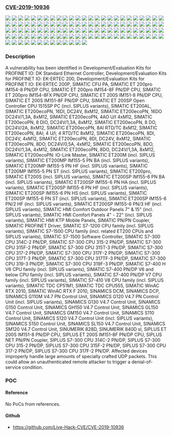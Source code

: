 ### [CVE-2019-10936](https://cve.mitre.org/cgi-bin/cvename.cgi?name=CVE-2019-10936)
![](https://img.shields.io/static/v1?label=Product&message=Development%2FEvaluation%20Kits%20for%20PROFINET%20IO%3A%20DK%20Standard%20Ethernet%20Controller&color=blue)
![](https://img.shields.io/static/v1?label=Product&message=Development%2FEvaluation%20Kits%20for%20PROFINET%20IO%3A%20EK-ERTEC%20200&color=blue)
![](https://img.shields.io/static/v1?label=Product&message=Development%2FEvaluation%20Kits%20for%20PROFINET%20IO%3A%20EK-ERTEC%20200P&color=blue)
![](https://img.shields.io/static/v1?label=Product&message=SIMATIC%20CFU%20PA&color=blue)
![](https://img.shields.io/static/v1?label=Product&message=SIMATIC%20ET%20200S%20IM151-8%20PN%2FDP%20CPU&color=blue)
![](https://img.shields.io/static/v1?label=Product&message=SIMATIC%20ET%20200S%20IM151-8F%20PN%2FDP%20CPU&color=blue)
![](https://img.shields.io/static/v1?label=Product&message=SIMATIC%20ET%20200SP%20Open%20Controller%20CPU%201515SP%20PC%20(incl.%20SIPLUS%20variants)&color=blue)
![](https://img.shields.io/static/v1?label=Product&message=SIMATIC%20ET%20200pro%20IM154-8%20PN%2FDP%20CPU&color=blue)
![](https://img.shields.io/static/v1?label=Product&message=SIMATIC%20ET%20200pro%20IM154-8F%20PN%2FDP%20CPU&color=blue)
![](https://img.shields.io/static/v1?label=Product&message=SIMATIC%20ET%20200pro%20IM154-8FX%20PN%2FDP%20CPU&color=blue)
![](https://img.shields.io/static/v1?label=Product&message=SIMATIC%20ET200AL&color=blue)
![](https://img.shields.io/static/v1?label=Product&message=SIMATIC%20ET200M%20(incl.%20SIPLUS%20variants)&color=blue)
![](https://img.shields.io/static/v1?label=Product&message=SIMATIC%20ET200MP%20IM155-5%20PN%20BA%20(incl.%20SIPLUS%20variants)&color=blue)
![](https://img.shields.io/static/v1?label=Product&message=SIMATIC%20ET200MP%20IM155-5%20PN%20HF%20(incl.%20SIPLUS%20variants)&color=blue)
![](https://img.shields.io/static/v1?label=Product&message=SIMATIC%20ET200MP%20IM155-5%20PN%20ST%20(incl.%20SIPLUS%20variants)&color=blue)
![](https://img.shields.io/static/v1?label=Product&message=SIMATIC%20ET200S%20(incl.%20SIPLUS%20variants)&color=blue)
![](https://img.shields.io/static/v1?label=Product&message=SIMATIC%20ET200SP%20IM155-6%20PN%20BA%20(incl.%20SIPLUS%20variants)&color=blue)
![](https://img.shields.io/static/v1?label=Product&message=SIMATIC%20ET200SP%20IM155-6%20PN%20HA%20(incl.%20SIPLUS%20variants)&color=blue)
![](https://img.shields.io/static/v1?label=Product&message=SIMATIC%20ET200SP%20IM155-6%20PN%20HF%20(incl.%20SIPLUS%20variants)&color=blue)
![](https://img.shields.io/static/v1?label=Product&message=SIMATIC%20ET200SP%20IM155-6%20PN%20HS%20(incl.%20SIPLUS%20variants)&color=blue)
![](https://img.shields.io/static/v1?label=Product&message=SIMATIC%20ET200SP%20IM155-6%20PN%20ST%20(incl.%20SIPLUS%20variants)&color=blue)
![](https://img.shields.io/static/v1?label=Product&message=SIMATIC%20ET200SP%20IM155-6%20PN%2F2%20HF%20(incl.%20SIPLUS%20variants)&color=blue)
![](https://img.shields.io/static/v1?label=Product&message=SIMATIC%20ET200SP%20IM155-6%20PN%2F3%20HF%20(incl.%20SIPLUS%20variants)&color=blue)
![](https://img.shields.io/static/v1?label=Product&message=SIMATIC%20ET200ecoPN%2C%2016DI%2C%20DC24V%2C%208xM12&color=blue)
![](https://img.shields.io/static/v1?label=Product&message=SIMATIC%20ET200ecoPN%2C%2016DO%20DC24V%2F1%2C3A%2C%208xM12&color=blue)
![](https://img.shields.io/static/v1?label=Product&message=SIMATIC%20ET200ecoPN%2C%204AO%20U%2FI%204xM12&color=blue)
![](https://img.shields.io/static/v1?label=Product&message=SIMATIC%20ET200ecoPN%2C%208%20DIO%2C%20DC24V%2F1%2C3A%2C%208xM12&color=blue)
![](https://img.shields.io/static/v1?label=Product&message=SIMATIC%20ET200ecoPN%2C%208%20DO%2C%20DC24V%2F2A%2C%208xM12&color=blue)
![](https://img.shields.io/static/v1?label=Product&message=SIMATIC%20ET200ecoPN%2C%208AI%20RTD%2FTC%208xM12&color=blue)
![](https://img.shields.io/static/v1?label=Product&message=SIMATIC%20ET200ecoPN%2C%208AI%3B%204%20U%2FI%3B%204%20RTD%2FTC%208xM12&color=blue)
![](https://img.shields.io/static/v1?label=Product&message=SIMATIC%20ET200ecoPN%2C%208DI%2C%20DC24V%2C%204xM12&color=blue)
![](https://img.shields.io/static/v1?label=Product&message=SIMATIC%20ET200ecoPN%2C%208DI%2C%20DC24V%2C%208xM12&color=blue)
![](https://img.shields.io/static/v1?label=Product&message=SIMATIC%20ET200ecoPN%2C%208DO%2C%20DC24V%2F0%2C5A%2C%204xM12&color=blue)
![](https://img.shields.io/static/v1?label=Product&message=SIMATIC%20ET200ecoPN%2C%208DO%2C%20DC24V%2F1%2C3A%2C%204xM12&color=blue)
![](https://img.shields.io/static/v1?label=Product&message=SIMATIC%20ET200ecoPN%2C%208DO%2C%20DC24V%2F1%2C3A%2C%208xM12&color=blue)
![](https://img.shields.io/static/v1?label=Product&message=SIMATIC%20ET200ecoPN%3A%20IO-Link%20Master&color=blue)
![](https://img.shields.io/static/v1?label=Product&message=SIMATIC%20ET200pro&color=blue)
![](https://img.shields.io/static/v1?label=Product&message=SIMATIC%20HMI%20Comfort%20Outdoor%20Panels%207%22%20%26%2015%22%20(incl.%20SIPLUS%20variants)&color=blue)
![](https://img.shields.io/static/v1?label=Product&message=SIMATIC%20HMI%20Comfort%20Panels%204%22%20-%2022%22%20(incl.%20SIPLUS%20variants)&color=blue)
![](https://img.shields.io/static/v1?label=Product&message=SIMATIC%20HMI%20KTP%20Mobile%20Panels&color=blue)
![](https://img.shields.io/static/v1?label=Product&message=SIMATIC%20PN%2FPN%20Coupler&color=blue)
![](https://img.shields.io/static/v1?label=Product&message=SIMATIC%20PROFINET%20Driver&color=blue)
![](https://img.shields.io/static/v1?label=Product&message=SIMATIC%20S7-1200%20CPU%20family%20(incl.%20SIPLUS%20variants)&color=blue)
![](https://img.shields.io/static/v1?label=Product&message=SIMATIC%20S7-1500%20CPU%20family%20(incl.%20related%20ET200%20CPUs%20and%20SIPLUS%20variants)&color=blue)
![](https://img.shields.io/static/v1?label=Product&message=SIMATIC%20S7-1500%20Software%20Controller&color=blue)
![](https://img.shields.io/static/v1?label=Product&message=SIMATIC%20S7-300%20CPU%20314C-2%20PN%2FDP&color=blue)
![](https://img.shields.io/static/v1?label=Product&message=SIMATIC%20S7-300%20CPU%20315-2%20PN%2FDP&color=blue)
![](https://img.shields.io/static/v1?label=Product&message=SIMATIC%20S7-300%20CPU%20315F-2%20PN%2FDP&color=blue)
![](https://img.shields.io/static/v1?label=Product&message=SIMATIC%20S7-300%20CPU%20315T-3%20PN%2FDP&color=blue)
![](https://img.shields.io/static/v1?label=Product&message=SIMATIC%20S7-300%20CPU%20317-2%20PN%2FDP&color=blue)
![](https://img.shields.io/static/v1?label=Product&message=SIMATIC%20S7-300%20CPU%20317F-2%20PN%2FDP&color=blue)
![](https://img.shields.io/static/v1?label=Product&message=SIMATIC%20S7-300%20CPU%20317T-3%20PN%2FDP&color=blue)
![](https://img.shields.io/static/v1?label=Product&message=SIMATIC%20S7-300%20CPU%20317TF-3%20PN%2FDP&color=blue)
![](https://img.shields.io/static/v1?label=Product&message=SIMATIC%20S7-300%20CPU%20319-3%20PN%2FDP&color=blue)
![](https://img.shields.io/static/v1?label=Product&message=SIMATIC%20S7-300%20CPU%20319F-3%20PN%2FDP&color=blue)
![](https://img.shields.io/static/v1?label=Product&message=SIMATIC%20S7-400%20H%20V6%20CPU%20family%20(incl.%20SIPLUS%20variants)&color=blue)
![](https://img.shields.io/static/v1?label=Product&message=SIMATIC%20S7-400%20PN%2FDP%20V6%20and%20below%20CPU%20family%20(incl.%20SIPLUS%20variants)&color=blue)
![](https://img.shields.io/static/v1?label=Product&message=SIMATIC%20S7-400%20PN%2FDP%20V7%20CPU%20family%20(incl.%20SIPLUS%20variants)&color=blue)
![](https://img.shields.io/static/v1?label=Product&message=SIMATIC%20S7-410%20V8%20CPU%20family%20(incl.%20SIPLUS%20variants)&color=blue)
![](https://img.shields.io/static/v1?label=Product&message=SIMATIC%20TDC%20CP51M1&color=blue)
![](https://img.shields.io/static/v1?label=Product&message=SIMATIC%20TDC%20CPU555&color=blue)
![](https://img.shields.io/static/v1?label=Product&message=SIMATIC%20WinAC%20RTX%202010&color=blue)
![](https://img.shields.io/static/v1?label=Product&message=SIMATIC%20WinAC%20RTX%20F%202010&color=blue)
![](https://img.shields.io/static/v1?label=Product&message=SINAMICS%20DCM&color=blue)
![](https://img.shields.io/static/v1?label=Product&message=SINAMICS%20DCP&color=blue)
![](https://img.shields.io/static/v1?label=Product&message=SINAMICS%20G110M%20V4.7%20PN%20Control%20Unit&color=blue)
![](https://img.shields.io/static/v1?label=Product&message=SINAMICS%20G120%20V4.7%20PN%20Control%20Unit%20(incl.%20SIPLUS%20variants)&color=blue)
![](https://img.shields.io/static/v1?label=Product&message=SINAMICS%20G130%20V4.7%20Control%20Unit&color=blue)
![](https://img.shields.io/static/v1?label=Product&message=SINAMICS%20G150%20Control%20Unit&color=blue)
![](https://img.shields.io/static/v1?label=Product&message=SINAMICS%20GH150%20V4.7%20Control%20Unit&color=blue)
![](https://img.shields.io/static/v1?label=Product&message=SINAMICS%20GL150%20V4.7%20Control%20Unit&color=blue)
![](https://img.shields.io/static/v1?label=Product&message=SINAMICS%20GM150%20V4.7%20Control%20Unit&color=blue)
![](https://img.shields.io/static/v1?label=Product&message=SINAMICS%20S110%20Control%20Unit&color=blue)
![](https://img.shields.io/static/v1?label=Product&message=SINAMICS%20S120%20V4.7%20Control%20Unit%20(incl.%20SIPLUS%20variants)&color=blue)
![](https://img.shields.io/static/v1?label=Product&message=SINAMICS%20S150%20Control%20Unit&color=blue)
![](https://img.shields.io/static/v1?label=Product&message=SINAMICS%20SL150%20V4.7%20Control%20Unit&color=blue)
![](https://img.shields.io/static/v1?label=Product&message=SINAMICS%20SM120%20V4.7%20Control%20Unit&color=blue)
![](https://img.shields.io/static/v1?label=Product&message=SINUMERIK%20828D&color=blue)
![](https://img.shields.io/static/v1?label=Product&message=SINUMERIK%20840D%20sl&color=blue)
![](https://img.shields.io/static/v1?label=Product&message=SIPLUS%20ET%20200S%20IM151-8%20PN%2FDP%20CPU&color=blue)
![](https://img.shields.io/static/v1?label=Product&message=SIPLUS%20ET%20200S%20IM151-8F%20PN%2FDP%20CPU&color=blue)
![](https://img.shields.io/static/v1?label=Product&message=SIPLUS%20NET%20PN%2FPN%20Coupler&color=blue)
![](https://img.shields.io/static/v1?label=Product&message=SIPLUS%20S7-300%20CPU%20314C-2%20PN%2FDP&color=blue)
![](https://img.shields.io/static/v1?label=Product&message=SIPLUS%20S7-300%20CPU%20315-2%20PN%2FDP&color=blue)
![](https://img.shields.io/static/v1?label=Product&message=SIPLUS%20S7-300%20CPU%20315F-2%20PN%2FDP&color=blue)
![](https://img.shields.io/static/v1?label=Product&message=SIPLUS%20S7-300%20CPU%20317-2%20PN%2FDP&color=blue)
![](https://img.shields.io/static/v1?label=Product&message=SIPLUS%20S7-300%20CPU%20317F-2%20PN%2FDP&color=blue)
![](https://img.shields.io/static/v1?label=Version&message=%3D%20All%20versions%20%3C%204.8%20&color=brighgreen)
![](https://img.shields.io/static/v1?label=Version&message=%3D%20All%20versions%20%3C%20V1.1.1%20&color=brighgreen)
![](https://img.shields.io/static/v1?label=Version&message=%3D%20All%20versions%20%3C%20V1.1.8%20&color=brighgreen)
![](https://img.shields.io/static/v1?label=Version&message=%3D%20All%20versions%20%3C%20V1.2.0%20&color=brighgreen)
![](https://img.shields.io/static/v1?label=Version&message=%3D%20All%20versions%20%3C%20V1.2.1%20&color=brighgreen)
![](https://img.shields.io/static/v1?label=Version&message=%3D%20All%20versions%20%3C%20V1.3%20&color=brighgreen)
![](https://img.shields.io/static/v1?label=Version&message=%3D%20All%20versions%20%3C%20V1.5%20HF1%20&color=brighgreen)
![](https://img.shields.io/static/v1?label=Version&message=%3D%20All%20versions%20%3C%20V2.0%20&color=brighgreen)
![](https://img.shields.io/static/v1?label=Version&message=%3D%20All%20versions%20%3C%20V2.1%20&color=brighgreen)
![](https://img.shields.io/static/v1?label=Version&message=%3D%20All%20versions%20%3C%20V2010%20SP3%20&color=brighgreen)
![](https://img.shields.io/static/v1?label=Version&message=%3D%20All%20versions%20%3C%20V3.2.17%20&color=brighgreen)
![](https://img.shields.io/static/v1?label=Version&message=%3D%20All%20versions%20%3C%20V3.3.17%20&color=brighgreen)
![](https://img.shields.io/static/v1?label=Version&message=%3D%20All%20versions%20%3C%20V4.0.1%20&color=brighgreen)
![](https://img.shields.io/static/v1?label=Version&message=%3D%20All%20versions%20%3C%20V4.2.1%20&color=brighgreen)
![](https://img.shields.io/static/v1?label=Version&message=%3D%20All%20versions%20%3C%20V4.2.2%20&color=brighgreen)
![](https://img.shields.io/static/v1?label=Version&message=%3D%20All%20versions%20%3C%20V4.3.0%20&color=brighgreen)
![](https://img.shields.io/static/v1?label=Version&message=%3D%20All%20versions%20%3C%20V4.4.0%20&color=brighgreen)
![](https://img.shields.io/static/v1?label=Version&message=%3D%20All%20versions%20%3C%20V4.6%20Patch%2001%20&color=brighgreen)
![](https://img.shields.io/static/v1?label=Version&message=%3D%20All%20versions%20%3C%20V4.7%20HF33%20&color=brighgreen)
![](https://img.shields.io/static/v1?label=Version&message=%3D%20All%20versions%20%3C%20V4.7%20SP10%20HF5%20&color=brighgreen)
![](https://img.shields.io/static/v1?label=Version&message=%3D%20All%20versions%20%3C%20V4.8%20SP5%20&color=brighgreen)
![](https://img.shields.io/static/v1?label=Version&message=%3D%20All%20versions%20%3C%20V4.8%20SP6%20&color=brighgreen)
![](https://img.shields.io/static/v1?label=Version&message=%3D%20All%20versions%20%3C%20V6.0.9%20&color=brighgreen)
![](https://img.shields.io/static/v1?label=Version&message=%3D%20All%20versions%20%3C%20V8.2.2%20&color=brighgreen)
![](https://img.shields.io/static/v1?label=Version&message=%3D%20All%20versions%20&color=brighgreen)
![](https://img.shields.io/static/v1?label=Vulnerability&message=CWE-400%3A%20Uncontrolled%20Resource%20Consumption&color=brighgreen)

### Description

A vulnerability has been identified in Development/Evaluation Kits for PROFINET IO: DK Standard Ethernet Controller, Development/Evaluation Kits for PROFINET IO: EK-ERTEC 200, Development/Evaluation Kits for PROFINET IO: EK-ERTEC 200P, SIMATIC CFU PA, SIMATIC ET 200pro IM154-8 PN/DP CPU, SIMATIC ET 200pro IM154-8F PN/DP CPU, SIMATIC ET 200pro IM154-8FX PN/DP CPU, SIMATIC ET 200S IM151-8 PN/DP CPU, SIMATIC ET 200S IM151-8F PN/DP CPU, SIMATIC ET 200SP Open Controller CPU 1515SP PC (incl. SIPLUS variants), SIMATIC ET200AL, SIMATIC ET200ecoPN, 16DI, DC24V, 8xM12, SIMATIC ET200ecoPN, 16DO DC24V/1,3A, 8xM12, SIMATIC ET200ecoPN, 4AO U/I 4xM12, SIMATIC ET200ecoPN, 8 DIO, DC24V/1,3A, 8xM12, SIMATIC ET200ecoPN, 8 DO, DC24V/2A, 8xM12, SIMATIC ET200ecoPN, 8AI RTD/TC 8xM12, SIMATIC ET200ecoPN, 8AI; 4 U/I; 4 RTD/TC 8xM12, SIMATIC ET200ecoPN, 8DI, DC24V, 4xM12, SIMATIC ET200ecoPN, 8DI, DC24V, 8xM12, SIMATIC ET200ecoPN, 8DO, DC24V/0,5A, 4xM12, SIMATIC ET200ecoPN, 8DO, DC24V/1,3A, 4xM12, SIMATIC ET200ecoPN, 8DO, DC24V/1,3A, 8xM12, SIMATIC ET200ecoPN: IO-Link Master, SIMATIC ET200M (incl. SIPLUS variants), SIMATIC ET200MP IM155-5 PN BA (incl. SIPLUS variants), SIMATIC ET200MP IM155-5 PN HF (incl. SIPLUS variants), SIMATIC ET200MP IM155-5 PN ST (incl. SIPLUS variants), SIMATIC ET200pro, SIMATIC ET200S (incl. SIPLUS variants), SIMATIC ET200SP IM155-6 PN BA (incl. SIPLUS variants), SIMATIC ET200SP IM155-6 PN HA (incl. SIPLUS variants), SIMATIC ET200SP IM155-6 PN HF (incl. SIPLUS variants), SIMATIC ET200SP IM155-6 PN HS (incl. SIPLUS variants), SIMATIC ET200SP IM155-6 PN ST (incl. SIPLUS variants), SIMATIC ET200SP IM155-6 PN/2 HF (incl. SIPLUS variants), SIMATIC ET200SP IM155-6 PN/3 HF (incl. SIPLUS variants), SIMATIC HMI Comfort Outdoor Panels 7" & 15" (incl. SIPLUS variants), SIMATIC HMI Comfort Panels 4" - 22" (incl. SIPLUS variants), SIMATIC HMI KTP Mobile Panels, SIMATIC PN/PN Coupler, SIMATIC PROFINET Driver, SIMATIC S7-1200 CPU family (incl. SIPLUS variants), SIMATIC S7-1500 CPU family (incl. related ET200 CPUs and SIPLUS variants), SIMATIC S7-1500 Software Controller, SIMATIC S7-300 CPU 314C-2 PN/DP, SIMATIC S7-300 CPU 315-2 PN/DP, SIMATIC S7-300 CPU 315F-2 PN/DP, SIMATIC S7-300 CPU 315T-3 PN/DP, SIMATIC S7-300 CPU 317-2 PN/DP, SIMATIC S7-300 CPU 317F-2 PN/DP, SIMATIC S7-300 CPU 317T-3 PN/DP, SIMATIC S7-300 CPU 317TF-3 PN/DP, SIMATIC S7-300 CPU 319-3 PN/DP, SIMATIC S7-300 CPU 319F-3 PN/DP, SIMATIC S7-400 H V6 CPU family (incl. SIPLUS variants), SIMATIC S7-400 PN/DP V6 and below CPU family (incl. SIPLUS variants), SIMATIC S7-400 PN/DP V7 CPU family (incl. SIPLUS variants), SIMATIC S7-410 V8 CPU family (incl. SIPLUS variants), SIMATIC TDC CP51M1, SIMATIC TDC CPU555, SIMATIC WinAC RTX 2010, SIMATIC WinAC RTX F 2010, SINAMICS DCM, SINAMICS DCP, SINAMICS G110M V4.7 PN Control Unit, SINAMICS G120 V4.7 PN Control Unit (incl. SIPLUS variants), SINAMICS G130 V4.7 Control Unit, SINAMICS G150 Control Unit, SINAMICS GH150 V4.7 Control Unit, SINAMICS GL150 V4.7 Control Unit, SINAMICS GM150 V4.7 Control Unit, SINAMICS S110 Control Unit, SINAMICS S120 V4.7 Control Unit (incl. SIPLUS variants), SINAMICS S150 Control Unit, SINAMICS SL150 V4.7 Control Unit, SINAMICS SM120 V4.7 Control Unit, SINUMERIK 828D, SINUMERIK 840D sl, SIPLUS ET 200S IM151-8 PN/DP CPU, SIPLUS ET 200S IM151-8F PN/DP CPU, SIPLUS NET PN/PN Coupler, SIPLUS S7-300 CPU 314C-2 PN/DP, SIPLUS S7-300 CPU 315-2 PN/DP, SIPLUS S7-300 CPU 315F-2 PN/DP, SIPLUS S7-300 CPU 317-2 PN/DP, SIPLUS S7-300 CPU 317F-2 PN/DP. Affected devices improperly handle large amounts of specially crafted UDP packets. This could allow an unauthenticated remote attacker to trigger a denial-of-service condition.

### POC

#### Reference
No PoCs from references.

#### Github
- https://github.com/Live-Hack-CVE/CVE-2019-10936

